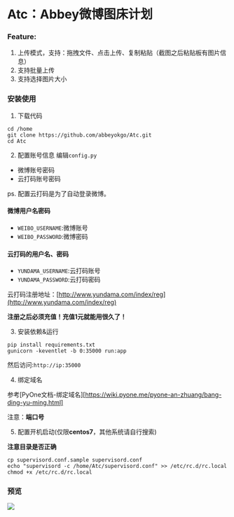 # Atc：Abbey微博图床计划

### Feature:
1. 上传模式，支持：拖拽文件、点击上传、复制粘贴（截图之后粘贴板有图片信息）
2. 支持批量上传
3. 支持选择图片大小

### 安装使用
1. 下载代码
```
cd /home
git clone https://github.com/abbeyokgo/Atc.git
cd Atc
```

2. 配置账号信息
编辑`config.py`
- 微博账号密码
- 云打码账号密码

ps. 配置云打码是为了自动登录微博。

#### 微博用户名密码
- `WEIBO_USERNAME`:微博账号
- `WEIBO_PASSWORD`:微博密码

#### 云打码的用户名、密码
- `YUNDAMA_USERNAME`:云打码账号
- `YUNDAMA_PASSWORD`:云打码密码

云打码注册地址：[http://www.yundama.com/index/reg](http://www.yundama.com/index/reg)

**注册之后必须充值！充值1元就能用很久了！**


3. 安装依赖&运行
```
pip install requirements.txt
gunicorn -keventlet -b 0:35000 run:app
```
然后访问:`http://ip:35000`

4. 绑定域名

参考[PyOne文档-绑定域名][https://wiki.pyone.me/pyone-an-zhuang/bang-ding-yu-ming.html]

注意：**端口号**

5. 配置开机启动(仅限**centos7**，其他系统请自行搜索)

**注意目录是否正确**
```
cp supervisord.conf.sample supervisord.conf
echo "supervisord -c /home/Atc/supervisord.conf" >> /etc/rc.d/rc.local
chmod +x /etc/rc.d/rc.local
```


### 预览
![](http://wx4.sinaimg.cn/large/0074MymAgy1fy8eombkyrg31as0oq1gz.gif)